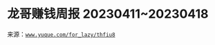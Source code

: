 # 龙哥赚钱周报 20230411~20230418

来源：[`www.yuque.com/for_lazy/thfiu8`](https://www.yuque.com/for_lazy/thfiu8)